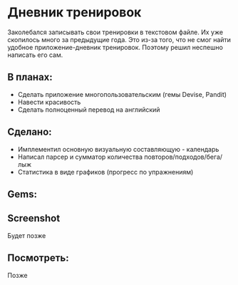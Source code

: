 # Дневник тренировок

Заколебался записывать свои тренировки в текстовом файле. Их уже скопилось много за предыдущие года. Это из-за того, что не смог найти удобное приложение-дневник тренировок. Поэтому решил неспешно написать его сам.

## В планах:
* Сделать приложение многопользовательским (гемы Devise, Pandit)
* Навести красивость
* Сделать полноценный перевод на английский

## Сделано:
* Имплементил основную визуальную составляющую - календарь
* Написал парсер и сумматор количества повторов/подходов/бега/лыж
* Статистика в виде графиков (прогресс по упражнениям)

## Gems:


## Screenshot
Будет позже

## Посмотреть:
Позже
